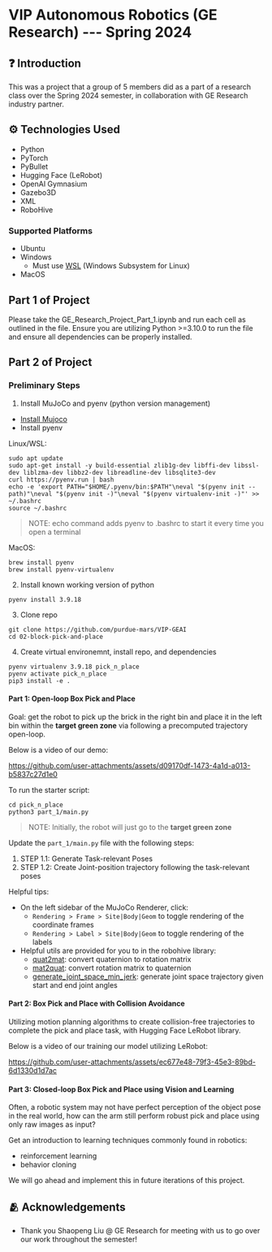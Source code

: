 # VIP Autonomous Robotics (GE Research) --- Spring 2024

## ❓ Introduction

This was a project that a group of 5 members did as a part of a research class over the Spring 2024 semester, in collaboration with GE Research industry partner.

## ⚙️ Technologies Used
- Python
- PyTorch
- PyBullet
- Hugging Face (LeRobot)
- OpenAI Gymnasium
- Gazebo3D
- XML
- RoboHive

### Supported Platforms
- Ubuntu
- Windows
    - Must use [WSL](https://docs.microsoft.com/en-us/windows/wsl) (Windows Subsystem for Linux)
- MacOS

## Part 1 of Project

Please take the GE_Research_Project_Part_1.ipynb and run each cell as outlined in the file. Ensure you are utilizing Python >=3.10.0 to run the file and ensure all dependencies can be properly installed.

## Part 2 of Project


### Preliminary Steps
1. Install MuJoCo and pyenv (python version management)
- [Install Mujoco](https://mujoco.readthedocs.io/en/stable/programming/index.html#getting-started)
- Install pyenv

Linux/WSL:
```
sudo apt update
sudo apt-get install -y build-essential zlib1g-dev libffi-dev libssl-dev liblzma-dev libbz2-dev libreadline-dev libsqlite3-dev
curl https://pyenv.run | bash
echo -e 'export PATH="$HOME/.pyenv/bin:$PATH"\neval "$(pyenv init --path)"\neval "$(pyenv init -)"\neval "$(pyenv virtualenv-init -)"' >> ~/.bashrc
source ~/.bashrc
```
> NOTE: echo command adds pyenv to .bashrc to start it every time you open a terminal

MacOS:
```
brew install pyenv
brew install pyenv-virtualenv
```
2. Install known working version of python
```
pyenv install 3.9.18
```

3. Clone repo 

```
git clone https://github.com/purdue-mars/VIP-GEAI
cd 02-block-pick-and-place
```

4. Create virtual environemnt, install repo, and dependencies 

```
pyenv virtualenv 3.9.18 pick_n_place 
pyenv activate pick_n_place
pip3 install -e .
```

#### Part 1: Open-loop Box Pick and Place

Goal: get the robot to pick up the brick in the right bin and place it in the left bin within the **target green zone** via following a precomputed trajectory open-loop.

Below is a video of our demo:



https://github.com/user-attachments/assets/d09170df-1473-4a1d-a013-b5837c27d1e0



To run the starter script:
``` 
cd pick_n_place
python3 part_1/main.py 
```
> NOTE: Initially, the robot will just go to the **target green zone**

Update the `part_1/main.py` file with the following steps:
1. STEP 1.1: Generate Task-relevant Poses
2. STEP 1.2: Create Joint-position trajectory following the task-relevant poses

Helpful tips:

- On the left sidebar of the MuJoCo Renderer, click: 
  - `Rendering > Frame > Site|Body|Geom` to toggle rendering of the coordinate frames
  - `Rendering > Label > Site|Body|Geom` to toggle rendering of the labels
- Helpful utils are provided for you to in the robohive library:
  - [quat2mat](https://github.com/vikashplus/robohive/blob/ef6f2c3deb93555d779bb3f9af0b3c21414c6bc0/robohive/utils/quat_math.py#L152): convert quaternion to rotation matrix
  - [mat2quat](https://github.com/vikashplus/robohive/blob/ef6f2c3deb93555d779bb3f9af0b3c21414c6bc0/robohive/utils/quat_math.py#L110): convert rotation matrix to quaternion
  - [generate_joint_space_min_jerk](https://github.com/vikashplus/robohive/blob/ef6f2c3deb93555d779bb3f9af0b3c21414c6bc0/robohive/utils/min_jerk.py#L5): generate joint space trajectory given start and end joint angles

#### Part 2: Box Pick and Place with Collision Avoidance

Utilizing motion planning algorithms to create collision-free trajectories to complete the pick and place task, with Hugging Face LeRobot library.

Below is a video of our training our model utilizing LeRobot:



https://github.com/user-attachments/assets/ec677e48-79f3-45e3-89bd-6d1330d1d7ac



#### Part 3: Closed-loop Box Pick and Place using Vision and Learning

Often, a robotic system may not have perfect perception of the object pose in the real world, how can the arm still perform robust pick and place using only raw images as input?

Get an introduction to learning techniques commonly found in robotics:
- reinforcement learning
- behavior cloning

We will go ahead and implement this in future iterations of this project.

## 🫂 Acknowledgements
- Thank you Shaopeng Liu @ GE Research for meeting with us to go over our work throughout the semester!
